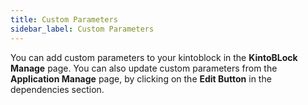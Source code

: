 ```yaml
---
title: Custom Parameters
sidebar_label: Custom Parameters
---
```


You can add custom parameters to your kintoblock in the **KintoBLock Manage** page. You can also update custom parameters from the **Application Manage** page, by clicking on the **Edit Button** in the dependencies section.
